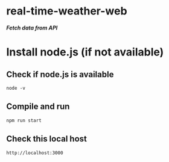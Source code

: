 # real-time-weather-web
***Fetch data from API***

# Install node.js (if not available)

## Check if node.js is available
```
node -v
```

## Compile and run
```
npm run start
```

## Check this local host
```
http://localhost:3000
```
